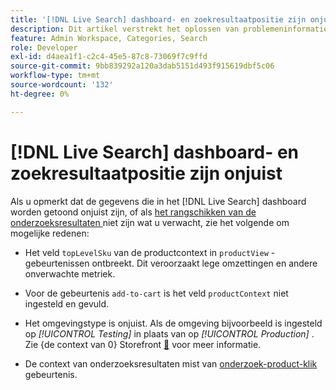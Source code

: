 ```yaml
---
title: '[!DNL Live Search] dashboard- en zoekresultaatpositie zijn onjuist'
description: Dit artikel verstrekt het oplossen van problemeninformatie als de gegevens in het  [!DNL Live Search]  dashboard onjuist zijn, of als het rangschikken van de onderzoeksresultaten niet is wat u verwacht.
feature: Admin Workspace, Categories, Search
role: Developer
exl-id: d4aea1f1-c2c4-45e5-87c8-73069f7c9ffd
source-git-commit: 9bb839292a120a3dab5151d493f915619dbf5c06
workflow-type: tm+mt
source-wordcount: '132'
ht-degree: 0%

---
```


# [!DNL Live Search] dashboard- en zoekresultaatpositie zijn onjuist

Als u opmerkt dat de gegevens die in het [!DNL Live Search] dashboard worden getoond onjuist zijn, of als [ het rangschikken van de onderzoeksresultaten ](https://experienceleague.adobe.com/nl/docs/commerce-merchant-services/live-search/live-search-admin/category-merch#ranking-strategies) niet zijn wat u verwacht, zie het volgende om mogelijke redenen:

* Het veld `topLevelSku` van de productcontext in `productView` -gebeurtenissen ontbreekt. Dit veroorzaakt lege omzettingen en andere onverwachte metriek.

* Voor de gebeurtenis `add-to-cart` is het veld `productContext` niet ingesteld en gevuld.

* Het omgevingstype is onjuist. Als de omgeving bijvoorbeeld is ingesteld op *[!UICONTROL Testing]* in plaats van op *[!UICONTROL Production]* . Zie {de context van 0} Storefront [&#128279;](https://github.com/adobe/commerce-events/blob/main/examples/events/example-contexts/mock-storefront-context.md) voor meer informatie.

* De context van onderzoeksresultaten mist van [ onderzoek-product-klik ](https://github.com/adobe/commerce-events/blob/main/examples/events/search-product-click.md) gebeurtenis.
